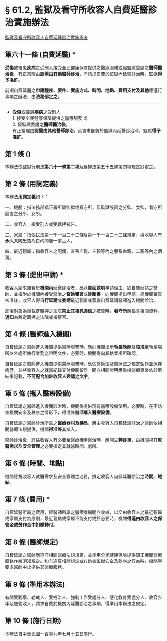 # § 61.2, 監獄及看守所收容人自費延醫診治實施辦法

[監獄及看守所收容人自費延醫診治實施辦法](https://law.moj.gov.tw/LawClass/LawAll.aspx?pcode=I0040069)

## 第六十一條 (自費延醫) \*

**受傷**或罹患**疾病**之受刑人接受全民健康保險提供之醫療服務或經監獄委請之**醫師醫治後**，有正當理由**認需由其他醫師診治**，而請求自費於監獄內延醫診治時，監獄**得予准許**。

前項自費延醫之**申請程序、要件、實施方式、時間、地點、費用支付及其他**應遵行事項之辦法，由**法務部定之**。

---

* **受傷**或罹患**疾病**之受刑人  
  1\. 接受全民健康保險提供之醫療服務 或  
  2\. 經監獄委請之**醫師醫治後**，  
  有正當理由**認需由其他醫師診治**，而請求自費於監獄內延醫診治時，監獄**得予准許**。

## 第 1 條 ()

本辦法依監獄行刑法**第六十一條第二項**及羈押法第五十五條第四項規定訂定之。

## 第 2 條 (用詞定義)

本辦法**用詞定義**如下：

一、機關：指法務部矯正署所屬監獄或看守所，及監獄設置之分監、女監，看守所設置之分所、女所。

二、收容人：指受刑人或受羈押被告。

三、家屬：指依民法第一千一百二十二條及第一千一百二十三條規定，與收容人有**永久共同生活**為目的同居一家之人。

四、最近親屬：指收容人之配偶、直系血親、三親等內之旁系血親、二親等內之姻親。

## 第 3 條 (提出申請) \*

收容人請求自費於**機關內**延醫診治者，應以**書面敘明**申請理由、欲自費延請之醫師，並檢附於機關內接受醫治之**醫師囑言**或**診斷書**，向機關提出申請。經機關審查核准後，收容人得**自行延請**或**委請**最近親屬或家屬自費延請醫師進入機關診治。

診治對象為經裁定羈押之法院**禁止其接見通信**之被告時，**看守所**應檢具相關資料，**通知**為裁定羈押之法院或檢察官。

## 第 4 條 (醫師進入機關)

自費延請之醫師進入機關提供醫療服務時，應向機關出示**執業執照**及**核准**至執業場所以外處所執行業務之證明文件，必要時，機關得向其執業場所確認。

自費延請之醫師進入機關提供醫療服務時，應依醫師法及醫療法之規定製作並保存病歷，並將收容人之就醫紀錄交付機關留存。開立相關證明應秉持醫療專業依診斷結果記載，**不可配合加註收容人建議之文字**。

## 第 5 條 (攜入醫療設備)

自費延請之醫師進入機關診治時，機關得提供現有醫療設備使用。必要時，在不妨害機關安全及秩序之情形下，得准許醫師**攜入醫療設備**。

自費延請之醫師診治所需之**醫療器材及藥品**，應由收容人自費延請診治之醫師依相關醫療法規提供，機關**得准許**其攜入。

醫師診治後，評估收容人有必要至醫療機構醫治時，應開立**轉診單**，由機關視其**就醫需求**及**安全管理**之必要指定其就醫時間、處所。

## 第 6 條 (時間、地點)

機關應視收容人就醫需求及安全管理之必要，排定收容人自費延醫診治之**時間、地點**。

## 第 7 條 (費用) \*

自費延醫所需之費用，經醫師所屬之醫療機構開立收據，以交由收容人之最近親屬或家屬支付為原則，最近親屬或家屬不能支付或於必要時，機關**得逕由收容人之保管金或勞作金中扣繳轉付**。

## 第 8 條 (醫師規定)

自費延請之醫師應遵守相關醫療法規規定，並準用全民健康保險提供矯正機關醫療服務作業須知規定。如有違反相關規定或有妨害監獄安全及秩序之行為時，機關得要求醫師中止提供其醫療服務。

## 第 9 條 (準用本辦法)

有關受觀察、勒戒人、受戒治人、強制工作受處分人、感化教育受處分人、收容少年及被管收人，請求自費於機關內延醫診治之事項，得準用本辦法之規定。

## 第 10 條 (施行日期)

本辦法自中華民國一百零九年七月十五日施行。
